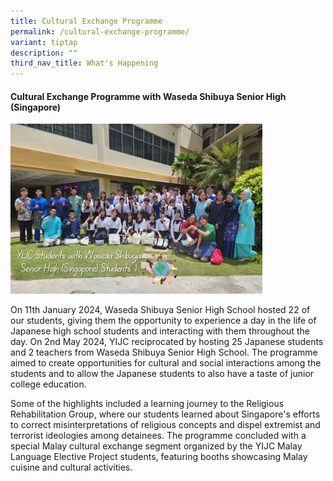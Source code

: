 ```yaml
---
title: Cultural Exchange Programme
permalink: /cultural-exchange-programme/
variant: tiptap
description: ""
third_nav_title: What's Happening
---
```

<h4>Cultural Exchange Programme with Waseda Shibuya Senior High (Singapore)</h4>
<div class="isomer-image-wrapper">
<img style="width: 80%;" height="auto" width="100%" alt="" src="/images/We_re.png">
</div>
<p>On 11th January 2024, Waseda Shibuya Senior High School hosted 22 of our
students, giving them the opportunity to experience a day in the life of
Japanese high school students and interacting with them throughout the
day. On 2nd May 2024, YIJC reciprocated by hosting 25 Japanese students
and 2 teachers from Waseda Shibuya Senior High School. The programme aimed
to create opportunities for cultural and social interactions among the
students and to allow the Japanese students to also have a taste of junior
college education.</p>
<p>Some of the highlights included a learning journey to the Religious Rehabilitation
Group, where our students learned about Singapore's efforts to correct
misinterpretations of religious concepts and dispel extremist and terrorist
ideologies among detainees. The programme concluded with a special Malay
cultural exchange segment organized by the YIJC Malay Language Elective
Project students, featuring booths showcasing Malay cuisine and cultural
activities.</p>